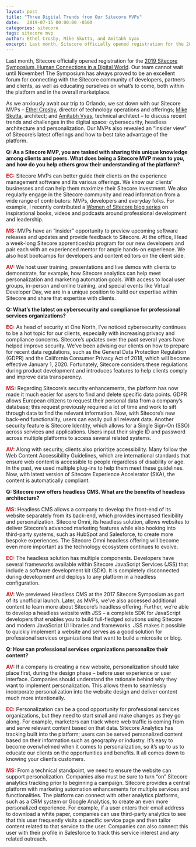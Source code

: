 ```yaml
---
layout: post
title: "Three Digital Trends from Our Sitecore MVPs"
date:   2019-07-15 00:00:00 -0500
categories: sitecore
tags: sitecore mvp
author: Ethel Crosby, Mike Skutta, and Amitabh Vyas
excerpt: Last month, Sitecore officially opened registration for the 2019 Sitecore Symposium, Human Connections in a Digital World. Our team cannot wait until November! The Symposium has always proved to be an excellent forum for connecting with the Sitecore community of developers, partners and clients, as well as educating ourselves on what’s to come, both within the platform and in the overall marketplace.  As we anxiously await our trip to Orlando, we sat down with our Sitecore MVPs – Ethel Crosby, director of technology operations and offerings; Mike Skutta, architect; and Amitabh Vyas, technical architect – to discuss recent trends and challenges in the digital space; cybersecurity, headless architecture and personalization. Our MVPs also revealed an “insider view” of Sitecore’s latest offerings and how to best take advantage of the platform.
---
```


Last month, Sitecore officially opened registration for the <a href="https://symposium.sitecore.com/" target="_blank">2019 Sitecore Symposium, Human Connections in a Digital World</a>. Our team cannot wait until November! The Symposium has always proved to be an excellent forum for connecting with the Sitecore community of developers, partners and clients, as well as educating ourselves on what&rsquo;s to come, both within the platform and in the overall marketplace.

As we anxiously await our trip to Orlando, we sat down with our Sitecore MVPs &ndash; <a href="https://www.linkedin.com/in/ethelcrosby/" target="_blank">Ethel Crosby</a>, director of technology operations and offerings; <a href="https://www.linkedin.com/in/mikeskutta/" target="_blank">Mike Skutta</a>, architect; and <a href="https://www.linkedin.com/in/amitabhvyas/" target="_blank">Amitabh Vyas</a>, technical architect &ndash; to discuss recent trends and challenges in the digital space: cybersecurity, headless architecture and personalization. Our MVPs also revealed an &ldquo;insider view&rdquo; of Sitecore&rsquo;s latest offerings and how to best take advantage of the platform.

<strong>Q: As a Sitecore MVP, you are tasked with sharing this unique knowledge among clients and peers. What does being a Sitecore MVP mean to you, and how do you help others grow their understanding of the platform?</strong>

<span style="color: #cd1820;"><strong>EC:</strong></span> Sitecore MVPs can better guide their clients on the experience management software and its various offerings. We know our clients&rsquo; businesses and can help them maximize their Sitecore investment. We also regularly engage in the Sitecore community and read information from a wide range of contributors: MVPs, developers and everyday folks. For example, I recently contributed a <a href="https://www.womenofsitecore.com/women-in-tech-books-videos-podcasts-leadership/" target="_blank">Women of Sitecore blog series</a> on inspirational books, videos and podcasts around professional development and leadership.

<span style="color: #cd1820;"><strong>MS:</strong></span> MVPs have an &ldquo;insider&rdquo; opportunity to preview upcoming software releases and updates and provide feedback to Sitecore. At the office, I lead a week-long Sitecore apprenticeship program for our new developers and pair each with an experienced mentor for ample hands-on experience. We also host bootcamps for developers and content editors on the client side.

<span style="color: #cd1820;"><strong>AV:</strong></span> We host user training, presentations and live demos with clients to demonstrate, for example, how Sitecore analytics can help meet personalization and marketing automation goals. With access to local user groups, in-person and online training, and special events like Virtual Developer Day, we are in a unique position to build our expertise within Sitecore and share that expertise with clients.

<strong>Q: What&rsquo;s the latest on cybersecurity and compliance for professional services organizations?</strong>

<span style="color: #cd1820;"><strong>EC:</strong></span> As head of security at One North, I&rsquo;ve noticed cybersecurity continues to be a hot topic for our clients, especially with increasing privacy and compliance concerns. Sitecore&rsquo;s updates over the past several years have helped improve security. We&rsquo;ve been advising our clients on how to prepare for recent data regulations, such as the General Data Protection Regulation (GDPR) and the California Consumer Privacy Act of 2018, which will become effective January 1, 2020. Fortunately, Sitecore considers these regulations during product development and introduces features to help clients comply and improve data transparency.

<span style="color: #cd1820;"><strong>MS:</strong></span> Regarding Sitecore&rsquo;s security enhancements, the platform has now made it much easier for users to find and delete specific data points. GDPR allows European citizens to request their personal data from a company&rsquo;s database; this request previously required a lot of time and work to sift through data to find the relevant information. Now, with Sitecore&rsquo;s new back-end functionality, users can easily pull all relevant data. Another security feature is Sitecore Identity, which allows for a Single Sign-On (SSO) across services and applications. Users input their single ID and password across multiple platforms to access several related systems.

<span style="color: #cd1820;"><strong>AV:</strong></span> Along with security, clients also prioritize accessibility. Many follow the Web Content Accessibility Guidelines, which are international standards that ensure web content is accessible to people regardless of disability or age. In the past, we used multiple plug-ins to help them meet these guidelines. Now, with latest version of Sitecore Experience Accelerator (SXA), the content is automatically compliant.

<strong>Q: Sitecore now offers headless CMS. What are the benefits of headless architecture?</strong>

<span style="color: #cd1820;"><strong>MS:</strong></span> Headless CMS allows a company to develop the front-end of its website separately from its back-end, which provides increased flexibility and personalization. Sitecore Omni, its headless solution, allows websites to deliver Sitecore&rsquo;s advanced marketing features while also hooking into third-party systems, such as HubSpot and Salesforce, to create more bespoke experiences. The Sitecore Omni headless offering will become even more important as the technology ecosystem continues to evolve.

<strong><span style="color: #cd1820;">EC:</span></strong> The headless solution has multiple components. Developers have several frameworks available within Sitecore JavaScript Services (JSS) that include a software development kit (SDK). It is completely disconnected during development and deploys to any platform in a headless configuration.

<span style="color: #cd1820;"><strong>AV:</strong></span> We previewed Headless CMS at the 2017 Sitecore Symposium as part of its unofficial launch. Later, as MVPs, we&rsquo;ve also accessed additional content to learn more about Sitecore&rsquo;s headless offering. Further, we&rsquo;re able to develop a headless website with JSS &ndash; a complete SDK for JavaScript developers that enables you to build full-fledged solutions using Sitecore and modern JavaScript UI libraries and frameworks. JSS makes it possible to quickly implement a website and serves as a good solution for professional services organizations that want to build a microsite or blog.

<strong>Q: How can professional services organizations personalize their content?</strong>

<span style="color: #cd1820;"><strong>AV:</strong></span> If a company is creating a new website, personalization should take place first, during the design phase &ndash; before user experience or user interface. Companies should understand the rationale behind why they want to implement personalization. This allows them to seamlessly incorporate personalization into the website design and deliver content much more intentionally.

<span style="color: #cd1820;"><strong>EC:</strong></span> Personalization can be a good opportunity for professional services organizations, but they need to start small and make changes as they go along. For example, marketers can track where web traffic is coming from and serve relevant content based on that data. Sitecore Analytics has tracking built into the platform; users can be served personalized content based on their information such as geography or industry. It&rsquo;s easy to become overwhelmed when it comes to personalization, so it&rsquo;s up to us to educate our clients on the opportunities and benefits. It all comes down to knowing your client&rsquo;s customers.

<span style="color: #cd1820;"><strong>MS:</strong></span> From a technical standpoint, we need to ensure the website can support personalization. Companies also must be sure to turn &ldquo;on&rdquo; Sitecore analytics tracking prior to beginning a campaign. Sitecore provides a central platform with marketing automation enhancements for multiple services and functionalities. The platform can connect with other analytics platforms, such as a CRM system or Google Analytics, to create an even more personalized experience. For example, if a user enters their email address to download a white paper, companies can use third-party analytics to see that this user frequently visits a specific service page and then tailor content related to that service to the user. Companies can also connect this user with their profile in Salesforce to track this service interest and any related outreach.